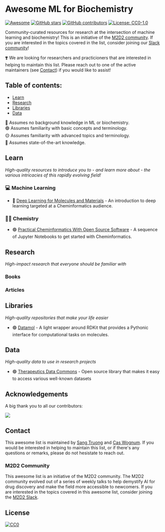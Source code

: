 # Awesome ML for Biochemistry
[![Awesome](https://awesome.re/badge.svg)](https://awesome.re) [![GitHub stars](https://badgen.net/github/stars/m2d2-labs/awesome-ml-for-biochemistry)](https://github.com/m2d2-labs/awesome-ml-for-biochemistry/stargazers/) [![GitHub contributors](https://img.shields.io/github/contributors/m2d2-labs/awesome-ml-for-biochemistry)](https://github.com/m2d2-labs/awesome-ml-for-biochemistry/graphs/contributors/) [![License: CC0-1.0](https://img.shields.io/badge/License-CC0_1.0-lightgrey.svg)](http://creativecommons.org/publicdomain/zero/1.0/) 

Community-curated resources for research at the intersection of machine learning and biochemistry! This is an initiative of the [M2D2 community](#m2d2-community). If you are interested in the topics covered in the list, consider joining our [Slack community](https://join.slack.com/t/m2d2group/shared_invite/zt-16w1rjqqs-n81TiK~iB23XbZ0QWMYs~A)!

:heavy_heart_exclamation: We are looking for researchers and practicioners that are interested in helping to maintain this list. Please reach out to one of the active maintainers (see [Contact](#contact)) if you would like to assist!

## Table of contents:
- [Learn](#learn)
- [Research](#research)
- [Libraries](#libraries)
- [Data](#data)

🔵 Assumes no background knowledge in ML or biochemistry.</br>
🟢 Assumes familiarity with basic concepts and terminology.</br>
🟡 Assumes familiarity with advanced topics and terminology.</br>
🔴 Assumes state-of-the-art knowledge.</br>

## Learn
_High-quality resources to introduce you to - and learn more about - the various intricacies of this rapidly evolving field!_

### 💻 Machine Learning
- 🔵 [Deep Learning for Molecules and Materials](https://dmol.pub/intro.html) - An introduction to deep learning targeted at a Cheminformatics audience.

### 🧑‍🔬 Chemistry
- 🟢 [Practical Cheminformatics With Open Source Software](https://github.com/PatWalters/practical_cheminformatics_tutorials) - A sequence of Jupyter Notebooks to get started with Cheminformatics.

## Research
_High-impact research that everyone should be familiar with_
### Books
### Articles

## Libraries
_High-quality repositories that make your life easier_

- 🟢 [Datamol](https://datamol.io/) - A light wrapper around RDKit that provides a Pythonic interface for computational tasks on molecules.

## Data
_High-quality data to use in research projects_

- 🟢 [Therapeutics Data Commons](https://tdcommons.ai/) - Open source library that makes it easy to access various well-known datasets

## Acknowledgements
A big thank you to all our contributors: 

<a href="https://github.com/m2d2-labs/awesome-ml-for-biochemistry/graphs/contributors">
  <img src="https://contrib.rocks/image?repo=m2d2-labs/awesome-ml-for-biochemistry" />
</a>

## Contact
This awesome list is maintained by [Sang Truong](mailto:sttruong@cs.stanford.edu) and [Cas Wognum](mailto:cas@valencediscovery.com). If you would be interested in helping to maintain this list, or if there's any questions or remarks, please do not hesistate to reach out.

### M2D2 Community
This awesome list is an initiative of the M2D2 community. The M2D2 community evolved out of a series of weekly talks to help demystify AI for drug discovery and make the field more accessible to newcomers. If you are interested in the topics covered in this awesome list, consider joining the [M2D2 Slack](https://join.slack.com/t/m2d2group/shared_invite/zt-16w1rjqqs-n81TiK~iB23XbZ0QWMYs~A).

## License
[![CC0](http://mirrors.creativecommons.org/presskit/buttons/88x31/svg/cc-zero.svg)](https://creativecommons.org/publicdomain/zero/1.0/)
